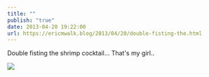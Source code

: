 ```yaml
---
title: ""
publish: "true"
date: 2013-04-20 19:22:00
url: https://ericmwalk.blog/2013/04/20/double-fisting-the.html
---
```


Double fisting the shrimp cocktail... That's my girl..

![](https://ericmwalk.blog/uploads/2022/f0dff33b2f.jpg)